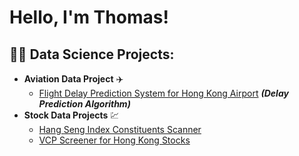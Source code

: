 <h1>Hello, I'm Thomas! <br/>

<h2>👨‍💻 Data Science Projects:</h2>

- <b>Aviation Data Project</b> 	:airplane:
  - [Flight Delay Prediction System for Hong Kong Airport](https://www.polyu.edu.hk/aae/laboratories/avionics-laboratory/proj/adsbdemo/) <b><i>(Delay Prediction Algorithm)</b></i>
- <b>Stock Data Projects</b> :chart:
  - [Hang Seng Index Constituents Scanner](https://github.com/kyluk9900/HSI_Constituents_Scanner) 
  - [VCP Screener for Hong Kong Stocks  ](https://github.com/kyluk9900/VCP-HK-Stock-Screener) 
